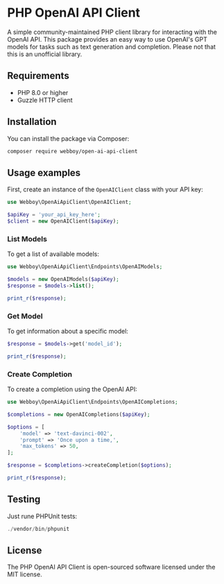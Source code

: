 # PHP OpenAI API Client

A simple community-maintained PHP client library for interacting with the OpenAI API. This package provides an easy way to use OpenAI's GPT models for tasks such as text generation and completion.
Please not that this is an unofficial library.

## Requirements

- PHP 8.0 or higher
- Guzzle HTTP client

## Installation

You can install the package via Composer:

```bash
composer require webboy/open-ai-api-client
```

## Usage examples

First, create an instance of the `OpenAIClient` class with your API key:

```php
use Webboy\OpenAiApiClient\OpenAIClient;

$apiKey = 'your_api_key_here';
$client = new OpenAIClient($apiKey);
```
### List Models
To get a list of available models:

```php
use Webboy\OpenAiApiClient\Endpoints\OpenAIModels;

$models = new OpenAIModels($apiKey);
$response = $models->list();

print_r($response);
```

### Get Model
To get information about a specific model:

```php
$response = $models->get('model_id');

print_r($response);

```

### Create Completion
To create a completion using the OpenAI API:

```php
use Webboy\OpenAiApiClient\Endpoints\OpenAICompletions;

$completions = new OpenAICompletions($apiKey);

$options = [
    'model' => 'text-davinci-002',
    'prompt' => 'Once upon a time,',
    'max_tokens' => 50,
];

$response = $completions->createCompletion($options);

print_r($response);

```

## Testing
Just rune PHPUnit tests:

```php
./vendor/bin/phpunit

```

## License
The PHP OpenAI API Client is open-sourced software licensed under the MIT license.
